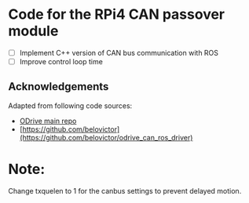 # Code for the RPi4 CAN passover module

- [ ] Implement C++ version of CAN bus communication with ROS
- [ ] Improve control loop time

## Acknowledgements

Adapted from following code sources:

- [ODrive main repo](https://github.com/neomanic/odrive_ros)
- [https://github.com/belovictor](https://github.com/belovictor/odrive_can_ros_driver)

# Note:

Change txquelen to 1 for the canbus settings to prevent delayed motion.

#
